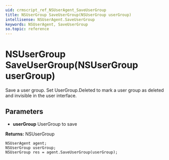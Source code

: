 ```yaml
---
uid: crmscript_ref_NSUserAgent_SaveUserGroup
title: NSUserGroup SaveUserGroup(NSUserGroup userGroup)
intellisense: NSUserAgent.SaveUserGroup
keywords: NSUserAgent, SaveUserGroup
so.topic: reference
---
```


# NSUserGroup SaveUserGroup(NSUserGroup userGroup)

Save a user group.  Set UserGroup.Deleted to mark a user group as deleted and invisible in the user interface.

## Parameters

* **userGroup** UserGroup to save

**Returns:** NSUserGroup

```crmscript
NSUserAgent agent;
NSUserGroup userGroup;
NSUserGroup res = agent.SaveUserGroup(userGroup);
```

